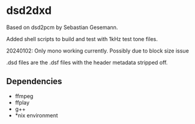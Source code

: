 # dsd2dxd

Based on dsd2pcm by Sebastian Gesemann.

Added shell scripts to build and test with 1kHz test tone files.

20240102: Only mono working currently. Possibly due to block size issue

.dsd files are the .dsf files with the header metadata stripped off.

## Dependencies
- ffmpeg
- ffplay
- g++
- *nix environment
